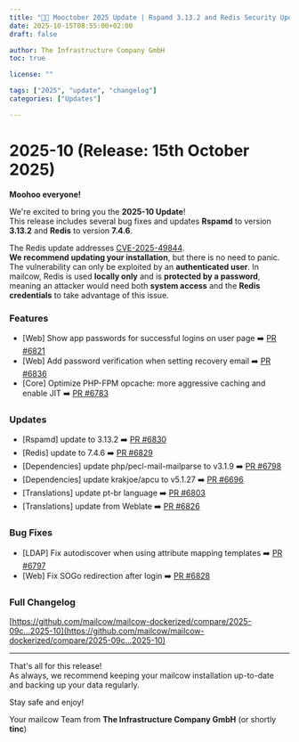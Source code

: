 ```yaml
---
title: "🎃🐄 Mooctober 2025 Update | Rspamd 3.13.2 and Redis Security Update"
date: 2025-10-15T08:55:00+02:00
draft: false

author: The Infrastructure Company GmbH
toc: true

license: ""

tags: ["2025", "update", "changelog"]
categories: ["Updates"]

---
```


# 2025-10 (Release: 15th October 2025)

**Moohoo everyone!**

We're excited to bring you the **2025-10 Update**!  
This release includes several bug fixes and updates **Rspamd** to version **3.13.2** and **Redis** to version **7.4.6**.

The Redis update addresses [CVE-2025-49844](https://github.com/redis/redis/security/advisories/GHSA-4789-qfc9-5f9q).  
**We recommend updating your installation**, but there is no need to panic.  
The vulnerability can only be exploited by an **authenticated user**.
In mailcow, Redis is used **locally only** and is **protected by a password**, meaning an attacker would need both **system access** and the **Redis credentials** to take advantage of this issue.


### Features
* [Web] Show app passwords for successful logins on user page ➡️ [PR #6821](https://github.com/mailcow/mailcow-dockerized/pull/6821)
* [Web] Add password verification when setting recovery email ➡️ [PR #6836](https://github.com/mailcow/mailcow-dockerized/pull/6836)
* [Core] Optimize PHP-FPM opcache: more aggressive caching and enable JIT ➡️ [PR #6783](https://github.com/mailcow/mailcow-dockerized/pull/6783)

### Updates
* [Rspamd] update to 3.13.2 ➡️ [PR #6830](https://github.com/mailcow/mailcow-dockerized/pull/6830)
* [Redis] update to 7.4.6 ➡️ [PR #6829](https://github.com/mailcow/mailcow-dockerized/pull/6829)
* [Dependencies] update php/pecl-mail-mailparse to v3.1.9 ➡️ [PR #6798](https://github.com/mailcow/mailcow-dockerized/pull/6798)
* [Dependencies] update krakjoe/apcu to v5.1.27 ➡️ [PR #6696](https://github.com/mailcow/mailcow-dockerized/pull/6696)
* [Translations] update pt-br language ➡️ [PR #6803](https://github.com/mailcow/mailcow-dockerized/pull/6803)
* [Translations] update from Weblate ➡️ [PR #6826](https://github.com/mailcow/mailcow-dockerized/pull/6826)

### Bug Fixes
* [LDAP] Fix autodiscover when using attribute mapping templates ➡️ [PR #6797](https://github.com/mailcow/mailcow-dockerized/pull/6797)
* [Web] Fix SOGo redirection after login ➡️ [PR #6828](https://github.com/mailcow/mailcow-dockerized/pull/6828)

### Full Changelog
[https://github.com/mailcow/mailcow-dockerized/compare/2025-09c...2025-10](https://github.com/mailcow/mailcow-dockerized/compare/2025-09c...2025-10)

---


That's all for this release!  
As always, we recommend keeping your mailcow installation up-to-date and backing up your data regularly.

Stay safe and enjoy!

Your mailcow Team from **The Infrastructure Company GmbH** (or shortly **tinc**)
